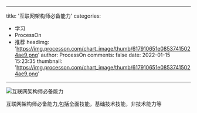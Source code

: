 
---
title: '互联网架构师必备能力'
categories: 
 - 学习
 - ProcessOn
 - 推荐
headimg: 'https://img.processon.com/chart_image/thumb/617910651e08537415024ae9.png'
author: ProcessOn
comments: false
date: 2022-01-15 15:23:35
thumbnail: 'https://img.processon.com/chart_image/thumb/617910651e08537415024ae9.png'
---

<div>   
<img class="thumb" alt="互联网架构师必备能力" src="https://img.processon.com/chart_image/thumb/617910651e08537415024ae9.png" referrerpolicy="no-referrer">
<p>互联网架构师必备能力,包括全面技能，基础技术技能，非技术能力等</p>  
</div>
            